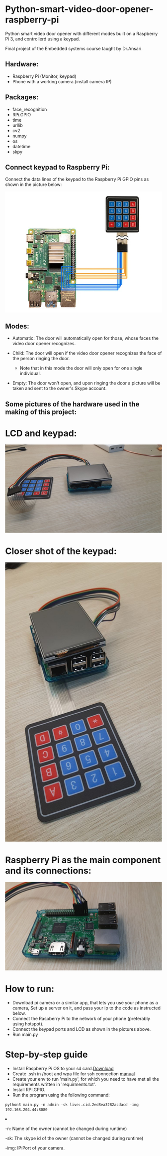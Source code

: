# Python-smart-video-door-opener-raspberry-pi
Python smart video door opener with different modes built on a Raspberry Pi 3, and controllerd using a keypad.

Final project of the Embedded systems course taught by Dr.Ansari.

## Hardware:
- Raspberry Pi (Monitor, keypad)
- Phone with a working camera.(install camera IP)

## Packages:
- face_recognition
- RPi.GPIO
- time
- urllib
- cv2
- numpy
- os
- datetime
- skpy

## Connect keypad to Raspberry Pi:
Connect the data lines of the keypad to the Raspberry Pi GPIO pins as shown in the picture below:

![Keypad GPIO-pin setup](/keypad-how-to-connect.jpg)

## Modes:
- Automatic: The door will automatically open for those, whose faces the video door opener recognizes. 

- Child: The door will open if the video door opener recognizes the face of the person ringing the door.

  - Note that in this mode the door will only open for one single individual.

- Empty: The door won't open, and upon ringing the door a picture will be taken and sent to the owner's Skype account.

## Some pictures of the hardware used in the making of this project:
# LCD and keypad:
![Monitor](/Lcd.jpg)
# Closer shot of the keypad:
![Keypad](/Keypad.jpg)
# Raspberry Pi as the main component and its connections:
![Raspberry](/Raspberry-pi-with-connections.jpg)

# How to run:
- Download pi camera or a similar app, that lets you use your phone as a camera, Set up a server on it, and pass your ip to the code as instructed below.
- Connect the Raspberry Pi to the network of your phone (preferably using hotspot).
- Connect the keypad ports and LCD as shown in the pictures above.
- Run main.py

# Step-by-step guide
+ Install Raspberry Pi OS to your sd card.[Download](https://www.raspberrypi.com/software/)
+ Create .ssh in /boot and wpa file for ssh connection [manual](https://spin.atomicobject.com/2019/06/09/raspberry-pi-laptop-display/)
+ Create your env to run 'main.py', for which you need to have met all the requirements written in 'requirments.txt'.
+ Install RPI.GPIO.
+ Run the program using the following command:
```console
python3 main.py -n admin -sk live:.cid.2ed8ea3282acdacd -img 192.168.204.44:8080
```

<li>

-n: Name of the owner (cannot be changed during runtime)

-sk: The skype id of the owner (cannot be changed during runtime)

-img: IP:Port of your camera.
</li>
